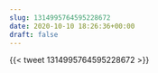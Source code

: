 ```yaml
---
slug: 1314995764595228672
date: 2020-10-10 18:26:36+00:00
draft: false
---
```


{{< tweet 1314995764595228672 >}}
